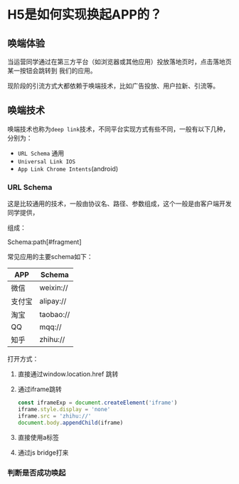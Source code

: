 # H5是如何实现换起APP的？

## 唤端体验

当运营同学通过在第三方平台（如浏览器或其他应用）投放落地页时，点击落地页某一按钮会跳转到 我们的应用。

现阶段的引流方式大都依赖于唤端技术，比如广告投放、用户拉新、引流等。



## 唤端技术

唤端技术也称为`deep link`技术，不同平台实现方式有些不同，一般有以下几种，分别为：

- `URL Schema` 通用
- `Universal Link IOS`
- `App Link Chrome Intents`(android)

### URL Schema

这是比较通用的技术，一般由协议名、路径、参数组成，这个一般是由客户端开发同学提供，

组成：

Schema:path[#fragment]

常见应用的主要schema如下：

| APP    | Schema    |
| ------ | --------- |
| 微信   | weixin:// |
| 支付宝 | alipay:// |
| 淘宝   | taobao:// |
| QQ     | mqq://    |
| 知乎   | zhihu://  |

打开方式：

1. 直接通过window.location.href 跳转

2. 通过iframe跳转

    ```js
    const iframeExp = document.createElement('iframe')
    iframe.style.display = 'none'
    iframe.src = 'zhihu://'
    document.body.appendChild(iframe)
    
    ```

3. 直接使用a标签
4. 通过js bridge打来



### 判断是否成功唤起

